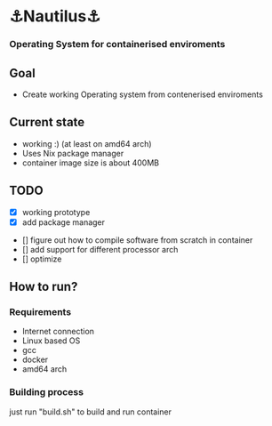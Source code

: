 # ⚓Nautilus⚓
### Operating System for containerised enviroments
## Goal
- Create working Operating system from contenerised enviroments

## Current state
- working :) (at least on amd64 arch)
- Uses Nix package manager
- container image size is about 400MB

## TODO
- [x] working prototype
- [x] add package manager
- [] figure out how to compile software from scratch in container
- [] add support for different processor arch
- [] optimize

## How to run?
### Requirements
- Internet connection
- Linux based OS
- gcc 
- docker
- amd64 arch

### Building process 
just run "build.sh" to build and run container

